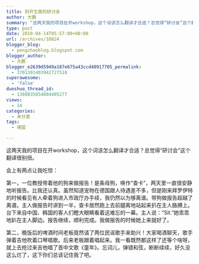 ```yaml
---
title: 别开生面的研讨会
author: 大鹏
summary: "这两天我的项目在开workshop，这个词该怎么翻译才合适？总觉得“研讨会”这个翻译很别扭。"
type: post
date: 2010-04-14T05:57:00+00:00
url: /archives/10824
blogger_blog:
  - pengzhaoblog.blogspot.com
blogger_author:
  - 大鹏
blogger_e2639d5949a187e675a43ccd40917705_permalink:
  - 3701301403942727518
superawesome:
  - 'false'
duoshuo_thread_id:
  - 1360835854884405277
views:
  - 14
categories:
  - 未分类
tags:
  - 德国

---
```

这两天我的项目在开workshop，这个词该怎么翻译才合适？总觉得“研讨会”这个翻译很别扭。

会上有两点让我吃惊：

第一，一位教授带着他的狗来做报告！是条母狗，唤作“查卡”，两天里一直很安静地听报告。比我还认真。虽然知道宠物在德国跟人待遇差不多，但是刚来拜罗伊特的时候看见有人牵着狗进入市政厅办手续，我仍然以为够离谱。带狗做报告超越了离谱。主人做报告时讲到一半，查卡居然跑上去前腿离地站起来扒在主人胳膊上。台下来自中国、韩国的客人们瞪大眼睛看着这难忘的一幕。主人说：“Sit.”她乖乖地趴在主人脚边。报告继续，顺利完成。我做报告的时候她上来就好了。

第二，晚饭后的啤酒时间老板竟然请了两位民谣歌手来助兴！大家喝酒聊天，歌手弹着吉他吹着口琴唱歌。后来老板跟着唱起来。我一看既然都这样了还等个啥呀，就上去抢过来吉他唱了首中文歌《童年》。忘词儿，弹错和弦，断断续续，好久没这么烂了，这下你们总该记住我了吧。
